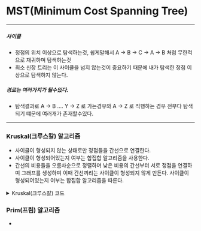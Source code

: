 # MST(Minimum Cost Spanning Tree)
---
##### 사이클
* 정점의 위치 이상으로 탐색하는것, 쉽게말해서 A -> B -> C -> A -> B 처럼 무한적으로 재귀하며 탐색하는것
* 최소 신장 트리는 이 사이클을 넘지 않는것이 중요하기 때문에 내가 탐색한 정점 이상으로 탐색하지 않는다.

##### 경로는 여러가지가 될수있다.
* 탐색결과로 A -> B .... Y -> Z 로 가는경우와 A -> Z 로 직행하는 경우 전부다 탐색되기 떄문에 여러개가 존재할수있다.
---
### Kruskal(크루스칼) 알고리즘
* 사이클이 형성되지 않는 상태로만 정점들을 간선으로 연결한다.
* 사이클이 형성되어있는지 여부는 합집합 알고리즘을 사용한다.
* 간선의 비용들을 오름차순으로 정렬하며 낮은 비용의 간선부터 서로 정점을 연결하며 그래프를 생성하며 이때 간선끼리는 사이클이 형성되지 않게 만든다. 사이클이 형성되어있는지 여부는 합집합 알고리즘을 따른다. 
<details>
  <summary>Kruskal(크루스칼) 코드</summary>
  
```java
@Test
public void algorithmTest() {
    List<Edge> graph = new ArrayList<>();
    // 정점의 개수 : 7개
    int n = 7;
    // 간선의 개수 : 11개
    int m = 11;
    // 1 과 연결된곳
    graph.add(new Edge(new int[]{1,7}, 12));
    graph.add(new Edge(new int[]{1,4}, 28));
    graph.add(new Edge(new int[]{1,2}, 67));
    graph.add(new Edge(new int[]{1,5}, 17));
    // 2 과 연결된곳
    graph.add(new Edge(new int[]{2,4}, 24));
    graph.add(new Edge(new int[]{2,5}, 62));
    // 3 과 연결된곳
    graph.add(new Edge(new int[]{3,5}, 20));
    graph.add(new Edge(new int[]{3,6}, 37));
    // 4 과 연결된곳
    graph.add(new Edge(new int[]{4,7}, 13));
    // 5 과 연결된곳
    graph.add(new Edge(new int[]{5,6}, 45));
    graph.add(new Edge(new int[]{5,7}, 73));

    // 오름차순으로 정렬
    graph.sort((a, b) -> {
       if(a.cost > b.cost) return 1;
       else if(a.cost < b.cost) return -1;
       else return 0;
    });

    // 자기 자신을 부모노드로 만듬
    int[] parent = new int[n+1];
    for(int i = 1 ; i < parent.length ; i++){
        parent[i] = i;
    }

    // 전체 비용 초기화
    int totalCost = 0;
    for(int i = 0 ; i < graph.size() ; i++){
        // 사이클이 돌지 않는다면 (= 같은 부모노드를 가지지 않았다면)
        if(!isSameParent(parent, graph.get(i).getNode()[0], graph.get(i).getNode()[1])){
            totalCost += graph.get(i).getCost();
            // 두개의 정점을 간선으로 연결
            unionParent(parent, graph.get(i).getNode()[0], graph.get(i).getNode()[1]);
        }
    }

    System.out.println("totalCost: " + totalCost); // 123

}

// 간선 클래스
class Edge{
    int[] node;
    int cost;
    public Edge(int[] node, int cost){
        this.node = node;
        this.cost = cost;
    }

    int[] getNode(){
        return node;
    }

    int getCost(){
        return cost;
    }
}

public int getParent(int[] parent, int x){
    if(parent[x] == x) {
        return x;
    }
    else return getParent(parent, parent[x]);
    // 부모 노드의 값과 자신이 다르다면 재귀 호출
}

// 두 부모 노드를 합치는 함수
public void unionParent(int[] parent, int a, int b)
{
    a = getParent(parent, a); // a의 부모 노드 확인
    b = getParent(parent, b); // b의 부모 노드 확인
    if (a < b) parent[b] = a; // 더 작은 값을 부모 노드로 지정
    else parent[a] = b;
}

// 같은 부모를 가지는지 확인
public boolean isSameParent(int[] parent, int a, int b)
{
    a = getParent(parent, a); // a의 부모 노드 확인
    b = getParent(parent, b); // b의 부모 노드 확인
    if (a == b) return true; // 같은 부모를 가진다면 1을 리턴
    else return false; // 다르다면 0리턴
}
```
  
</details>  
  
### Prim(프림) 알고리즘
*
